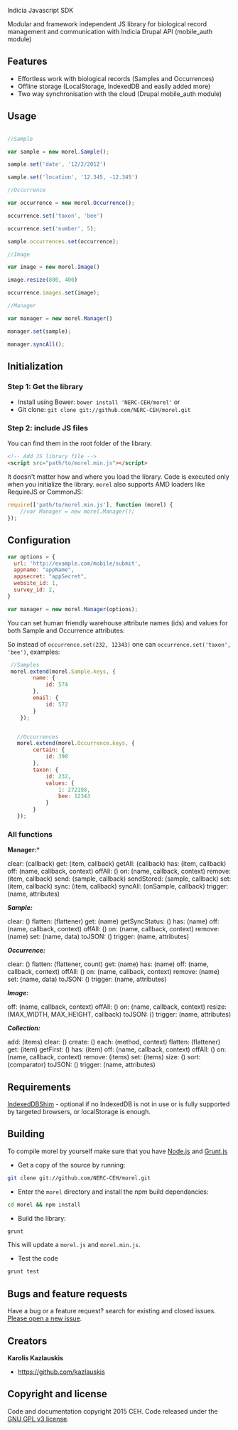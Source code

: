 Indicia Javascript SDK

Modular and framework independent JS library for biological record 
management and communication with Indicia Drupal API (mobile_auth module)

## Features 
- Effortless work with biological records (Samples and Occurrences)
- Offline storage (LocalStorage, IndexedDB and easily added more)
- Two way synchronisation with the cloud (Drupal mobile_auth module)


## Usage

```javascript

//Sample

var sample = new morel.Sample();

sample.set('date', '12/2/2012')

sample.set('location', '12.345, -12.345')

//Occurrence

var occurrence = new morel.Occurrence();

occurrence.set('taxon', 'bee')

occurrence.set('number', 5);

sample.occurrences.set(occurrence);

//Image

var image = new morel.Image()

image.resize(800, 400)

occurrence.images.set(image);

//Manager

var manager = new morel.Manager()

manager.set(sample);

manager.syncAll();

```

## Initialization

### Step 1: Get the library
- Install using Bower: `bower install 'NERC-CEH/morel'` or 
- Git clone: `git clone git://github.com/NERC-CEH/morel.git`


### Step 2: include JS files

You can find them in the root folder of the library.

```html
<!-- Add JS library file -->
<script src="path/to/morel.min.js"></script>
```

It doesn't matter how and where you load the library. Code is executed only when you 
initialize the library. `morel` also supports AMD loaders like RequireJS or CommonJS:

```javascript
require(['path/to/morel.min.js'], function (morel) {
    //var Manager = new morel.Manager();
});

```

## Configuration

```javascript
var options = {
  url: 'http://example.com/mobile/submit',
  appname: "appName",
  appsecret: "appSecret",
  website_id: 1,
  survey_id: 2,
}

var manager = new morel.Manager(options);

```

You can set human friendly warehouse attribute names (ids) and values for both Sample and Occurrence
attributes:

So instead of `occurrence.set(232, 12343)` one can 
`occurrence.set('taxon', 'bee')`, examples:

```javascript
 //Samples
 morel.extend(morel.Sample.keys, {
        name: {
            id: 574
        },
        email: {
            id: 572
        }
    });


   //Occurrences
   morel.extend(morel.Occurrence.keys, {
        certain: {
            id: 398
        },
        taxon: {
            id: 232,
            values: {
                1: 272198,
                bee: 12343
            }
        }
   });

```

### All functions
**Manager:***

clear: (callback)
get: (item, callback)
getAll: (callback)
has: (item, callback)
off: (name, callback, context)
offAll: ()
on: (name, callback, context)
remove: (item, callback)
send: (sample, callback)
sendStored: (sample, callback)
set: (item, callback)
sync: (item, callback)
syncAll: (onSample, callback)
trigger: (name, attributes)

***Sample:***

clear: ()
flatten: (flattener)
get: (name)
getSyncStatus: ()
has: (name)
off: (name, callback, context)
offAll: ()
on: (name, callback, context)
remove: (name)
set: (name, data)
toJSON: ()
trigger: (name, attributes)

***Occurrence:***

clear: ()
flatten: (flattener, count)
get: (name)
has: (name)
off: (name, callback, context)
offAll: ()
on: (name, callback, context)
remove: (name)
set: (name, data)
toJSON: ()
trigger: (name, attributes)

***Image:***

off: (name, callback, context)
offAll: ()
on: (name, callback, context)
resize: (MAX_WIDTH, MAX_HEIGHT, callback)
toJSON: ()
trigger: (name, attributes)

***Collection:***

add: (items)
clear: ()
create: ()
each: (method, context)
flatten: (flattener)
get: (item)
getFirst: ()
has: (item)
off: (name, callback, context)
offAll: ()
on: (name, callback, context)
remove: (items)
set: (items)
size: ()
sort: (comparator)
toJSON: ()
trigger: (name, attributes)

## Requirements

[IndexedDBShim](http://nparashuram.com/IndexedDBShim/) - optional if no IndexedDB 
is not in use or is fully supported by targeted browsers, or localStorage is enough.

## Building

To compile morel by yourself make sure that you have  [Node.js](http://nodejs.org/) and [Grunt.js](https://github.com/cowboy/grunt) 

- Get a copy of the source by running:

```bash
git clone git://github.com/NERC-CEH/morel.git
```

- Enter the `morel` directory and install the npm build dependancies:

```bash
cd morel && npm install
```

- Build the library: 

```bash
grunt
```

This will update a `morel.js` and `morel.min.js`.

- Test the code
 
 ```bash
 grunt test
 ```

## Bugs and feature requests

Have a bug or a feature request? search for existing and closed issues. [Please open a new issue](https://github.com/NERC-CEH/morel/issues).


## Creators

**Karolis Kazlauskis**

- <https://github.com/kazlauskis>



## Copyright and license

Code and documentation copyright 2015 CEH. Code released under the [GNU GPL v3 license](LICENSE).
